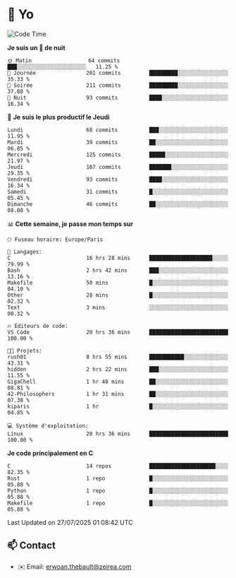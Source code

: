 # 👋 Yo

<!--START_SECTION:waka-->
![Code Time](http://img.shields.io/badge/Code%20Time-192%20hrs%2047%20mins-blue)

**Je suis un 🦉 de nuit** 

```text
🌞 Matin                  64 commits          ███░░░░░░░░░░░░░░░░░░░░░░   11.25 % 
🌆 Journée                201 commits         █████████░░░░░░░░░░░░░░░░   35.33 % 
🌃 Soirée                 211 commits         █████████░░░░░░░░░░░░░░░░   37.08 % 
🌙 Nuit                   93 commits          ████░░░░░░░░░░░░░░░░░░░░░   16.34 % 
```
📅 **Je suis le plus productif le Jeudi** 

```text
Lundi                    68 commits          ███░░░░░░░░░░░░░░░░░░░░░░   11.95 % 
Mardi                    39 commits          ██░░░░░░░░░░░░░░░░░░░░░░░   06.85 % 
Mercredi                 125 commits         █████░░░░░░░░░░░░░░░░░░░░   21.97 % 
Jeudi                    167 commits         ███████░░░░░░░░░░░░░░░░░░   29.35 % 
Vendredi                 93 commits          ████░░░░░░░░░░░░░░░░░░░░░   16.34 % 
Samedi                   31 commits          █░░░░░░░░░░░░░░░░░░░░░░░░   05.45 % 
Dimanche                 46 commits          ██░░░░░░░░░░░░░░░░░░░░░░░   08.08 % 
```


📊 **Cette semaine, je passe mon temps sur** 

```text
🕑︎ Fuseau horaire: Europe/Paris

💬 Langages: 
C                        16 hrs 28 mins      ████████████████████░░░░░   79.99 % 
Bash                     2 hrs 42 mins       ███░░░░░░░░░░░░░░░░░░░░░░   13.16 % 
Makefile                 50 mins             █░░░░░░░░░░░░░░░░░░░░░░░░   04.10 % 
Other                    28 mins             █░░░░░░░░░░░░░░░░░░░░░░░░   02.32 % 
Text                     3 mins              ░░░░░░░░░░░░░░░░░░░░░░░░░   00.32 % 

🔥 Éditeurs de code: 
VS Code                  20 hrs 36 mins      █████████████████████████   100.00 % 

🐱‍💻 Projets: 
rush01                   8 hrs 55 mins       ███████████░░░░░░░░░░░░░░   43.31 % 
hidden                   2 hrs 22 mins       ███░░░░░░░░░░░░░░░░░░░░░░   11.55 % 
GigaChell                1 hr 48 mins        ██░░░░░░░░░░░░░░░░░░░░░░░   08.81 % 
42-Philosophers          1 hr 31 mins        ██░░░░░░░░░░░░░░░░░░░░░░░   07.38 % 
kiparis                  1 hr                █░░░░░░░░░░░░░░░░░░░░░░░░   04.85 % 

💻 Système d'exploitation: 
Linux                    20 hrs 36 mins      █████████████████████████   100.00 % 
```

**Je code principalement en C** 

```text
C                        14 repos            █████████████████████░░░░   82.35 % 
Rust                     1 repo              █░░░░░░░░░░░░░░░░░░░░░░░░   05.88 % 
Python                   1 repo              █░░░░░░░░░░░░░░░░░░░░░░░░   05.88 % 
Makefile                 1 repo              █░░░░░░░░░░░░░░░░░░░░░░░░   05.88 % 
```




 Last Updated on 27/07/2025 01:08:42 UTC
<!--END_SECTION:waka-->

## 📫 Contact

- ✉️ Email: erwoan.thebault@zeirea.com
